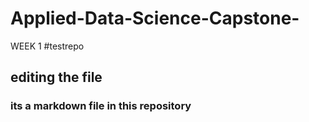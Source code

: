# Applied-Data-Science-Capstone-
WEEK 1
#testrepo   
## editing the file
### its a markdown file in this repository
